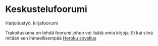 # Keskustelufoorumi
Harjoitustyö, kirjafoorumi

Trakoituskena on tehdä foorumi johon voi lisätä omia kirjoja. Ei kai siinä mitään sen ihmeellisempää
[Heroku sovellus](https://kirjafoorumi-harjoitus.herokuapp.com/)
